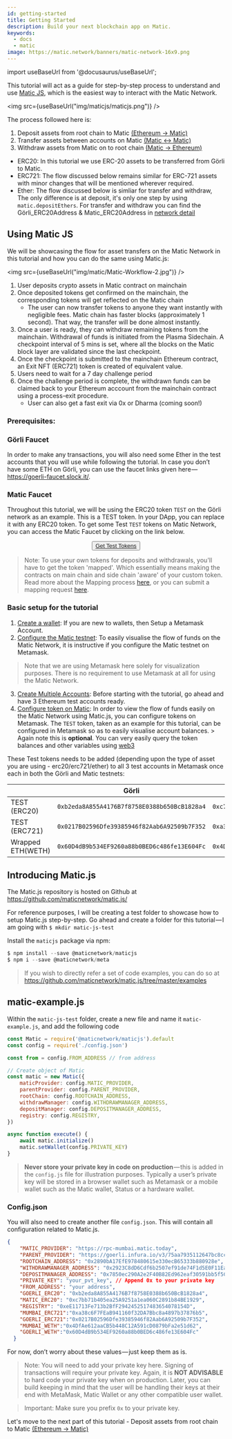 ```yaml
---
id: getting-started
title: Getting Started
description: Build your next blockchain app on Matic.
keywords:
  - docs
  - matic
image: https://matic.network/banners/matic-network-16x9.png 
---
```

import useBaseUrl from '@docusaurus/useBaseUrl';

This tutorial will act as a guide for step-by-step process to understand and use [Matic JS](https://github.com/maticnetwork/matic.js), which is the easiest way to interact with the Matic Network. 

<img src={useBaseUrl("img/maticjs/maticjs.png")} />

The process followed here is:

1. Deposit assets from root chain to Matic [(Ethereum → Matic)](deposit)
2. Transfer assets between accounts on Matic [(Matic ↔ Matic)](transfer)
3. Withdraw assets from Matic on to root chain [(Matic → Ethereum)](withdraw)

- ERC20: In this tutorial we use ERC-20 assets to be transferred from Görli to Matic. 
- ERC721: The flow discussed below remains similar for ERC-721 assets with minor changes that will be mentioned wherever required. 
- Ether: The flow discussed below is simliar for transfer and withdraw, The only difference is at deposit, it's only one step by using ```matic.depositEthers```. For transfer and withdraw you can find the Görli_ERC20Address & Matic_ERC20Address in [network detail](/docs/integrate/network-detail)

## Using Matic JS

We will be showcasing the flow for asset transfers on the Matic Network in this tutorial and how you can do the same using Matic.js:

<img src={useBaseUrl("img/matic/Matic-Workflow-2.jpg")} />

1. User deposits crypto assets in Matic contract on mainchain
2. Once deposited tokens get confirmed on the mainchain, the corresponding tokens will get reflected on the Matic chain
    - The user can now transfer tokens to anyone they want instantly with negligible fees. Matic chain has faster blocks (approximately 1 second). That way, the transfer will be done almost instantly.
3. Once a user is ready, they can withdraw remaining tokens from the mainchain. Withdrawal of funds is initiated from the Plasma Sidechain. A checkpoint interval of 5 mins is set, where all the blocks on the Matic block layer are validated since the last checkpoint.
4. Once the checkpoint is submitted to the mainchain Ethereum contract, an Exit NFT (ERC721) token is created of equivalent value.
5. Users need to wait for a 7 day challenge period
6. Once the challenge period is complete, the withdrawn funds can be claimed back to your Ethereum acccount from the mainchain contract using a process-exit procedure.
    - User can also get a fast exit via 0x or Dharma (coming soon!)

### Prerequisites:

### Görli Faucet

In order to make any transactions, you will also need some Ether in the test accounts that you will use while following the tutorial. In case you don’t have some ETH on Görli, you can use the faucet links given here — https://goerli-faucet.slock.it/.

### Matic Faucet

Throughout this tutorial, we will be using the ERC20 token `TEST` on the Görli network as an example. This is a TEST token. In your DApp, you can replace it with any ERC20 token. To get some Test `TEST` tokens on Matic Network, you can access the Matic Faucet by clicking on the link below. 

<center>
<button style={{padding: '20px', backgroundColor: '#4093ff', color: '#fff', borderRadius: '25px', fontSize : '15px' }}>
  <a href="https://faucet.matic.network/" target="_blank" style={{color: 'inherit'}}>
    Get Test Tokens
  </a>
</button>
</center>

> Note: To use your own tokens for deposits and withdrawals, you'll have to get the token 'mapped'. Which essentially means making the contracts on main chain and side chain 'aware' of your custom token. Read more about the Mapping process [here](../advanced/mapping-assets), or you can submit a mapping request [here](../advanced/submit-mapping-request.md). 

### Basic setup for the tutorial

1. [Create a wallet](/docs/develop/metamask/hello): If you are new to wallets, then Setup a Metamask Account.
2. [Configure the Matic testnet](/docs/develop/metamask/testnet): To easily visualise the flow of funds on the Matic Network, it is instructive if you configure the Matic testnet on Metamask.
> Note that we are using Metamask here solely for visualization purposes. There is no requirement to use Metamask at all for using the Matic Network. 
3. [Create Multiple Accounts](/docs/develop/metamask/multiple-accounts): Before starting with the tutorial, go ahead and have 3 Ethereum test accounts ready.
4. [Configure token on Matic](/docs/develop/metamask/custom-tokens): In order to view the flow of funds easily on the Matic Network using Matic.js, you can configure tokens on Metamask.
The `TEST` token, taken as an example for this tutorial, can be configured in Metamask so as to easily visualise account balances. > Again note this is **optional**. You can very easily query the token balances and other variables using [web3](https://web3js.readthedocs.io/en/1.0/)

These Test tokens needs to be added (depending upon the type of asset you are using - erc20/erc721/ether) to all 3 test accounts in Metamask once each in both the Görli and Matic testnets:

|  |Görli  |Matic  |
|---|---|---|
|TEST (ERC20)  | `0xb2eda8A855A4176B7f8758E0388b650BcB1828a4` | `0xc7bb71b405ea25A9251a1ea060C2891b84BE1929` |
|TEST (ERC721)  | `0x0217B02596Dfe39385946f82Aab6A92509b7F352` | `0xa38c6F7FEaB941160f32DA7Bbc8a4897b37876b5` |
|Wrapped ETH(WETH)   | `0x60D4dB9b534EF9260a88b0BED6c486fe13E604Fc` | `0x4DfAe612aaCB5b448C12A591cD0879bFa2e51d62` |

## Introducing Matic.js

The Matic.js repository is hosted on Github at https://github.com/maticnetwork/matic.js/

For reference purposes, I will be creating a test folder to showcase how to setup Matic.js step-by-step. Go ahead and create a folder for this tutorial — I am going with `$ mkdir matic-js-test`

Install the `maticjs` package via npm:

```js
$ npm install --save @maticnetwork/maticjs
$ npm i --save @maticnetwork/meta
```

> If you wish to directly refer a set of code examples, you can do so at https://github.com/maticnetwork/matic.js/tree/master/examples

## matic-example.js
Within the `matic-js-test` folder, create a new file and name it `matic-example.js`, and add the following code

```js
const Matic = require('@maticnetwork/maticjs').default
const config = require('./config.json')

const from = config.FROM_ADDRESS // from address

// Create object of Matic
const matic = new Matic({
    maticProvider: config.MATIC_PROVIDER,
    parentProvider: config.PARENT_PROVIDER,
    rootChain: config.ROOTCHAIN_ADDRESS,
    withdrawManager: config.WITHDRAWMANAGER_ADDRESS,
    depositManager: config.DEPOSITMANAGER_ADDRESS,
    registry: config.REGISTRY,
})

async function execute() {
    await matic.initialize()
    matic.setWallet(config.PRIVATE_KEY)
}
```

> **Never store your private key in code on production** — this is added in the `config.js` file for illustration purposes. Typically a user’s private key will be stored in a browser wallet such as Metamask or a mobile wallet such as the Matic wallet, Status or a hardware wallet.

### Config.json

You will also need to create another file `config.json`. This will contain all configuration related to Matic.js.
```json
{
    "MATIC_PROVIDER": "https://rpc-mumbai.matic.today", 
    "PARENT_PROVIDER": "https://goerli.infura.io/v3/75aa7935112647bc8cc49d20beafa189", 
    "ROOTCHAIN_ADDRESS": "0x2890bA17EfE978480615e330ecB65333b880928e", 
    "WITHDRAWMANAGER_ADDRESS": "0x2923C8dD6Cdf6b2507ef91de74F1d5E0F11Eac53", 
    "DEPOSITMANAGER_ADDRESS": "0x7850ec290A2e2F40B82Ed962eaf30591bb5f5C96",  
    "PRIVATE_KEY": "your_pvt_key", // Append 0x to your private key
    "FROM_ADDRESS": "your address",
    "GOERLI_ERC20": "0xb2eda8A855A4176B7f8758E0388b650BcB1828a4", 
    "MATIC_ERC20": "0xc7bb71b405ea25A9251a1ea060C2891b84BE1929", 
    "REGISTRY": "0xeE11713Fe713b2BfF2942452517483654078154D",
    "MUMBAI_ERC721":"0xa38c6F7FEaB941160f32DA7Bbc8a4897b37876b5",
    "GOERLI_ERC721":"0x0217B02596Dfe39385946f82Aab6A92509b7F352",
    "MUMBAI_WETH":"0x4DfAe612aaCB5b448C12A591cD0879bFa2e51d62",
    "GOERLI_WETH":"0x60D4dB9b534EF9260a88b0BED6c486fe13E604Fc"
  }
```
For now, don’t worry about these values — just keep them as is.

> Note: You will need to add your private key here. Signing of transactions will require your private key. Again, it is **NOT ADVISABLE** to hard code your private key when on production. Later, you can build keeping in mind that the user will be handling their keys at their end with MetaMask, Matic Wallet or any other compatible user wallet.

> Important: Make sure you prefix `0x` to your private key.

Let's move to the next part of this tutorial - Deposit assets from root chain to Matic [(Ethereum → Matic)](deposit) 
